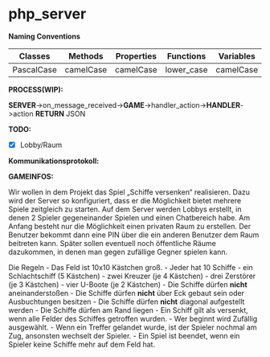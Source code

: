 # php_server

**Naming Conventions**

| Classes | Methods | Properties | Functions | Variables | Interfaces |
| --- | --- | --- | --- | --- | --- |
| PascalCase | camelCase | camelCase | lower_case | camelCase | iPascalCase |

**PROCESS(WIP):**

**SERVER**->on_message_received->**GAME**->handler_action->**HANDLER**->action **RETURN** JSON

**TODO:**

- [X] Lobby/Raum


**Kommunikationsprotokoll:**



**GAMEINFOS:**


Wir wollen in dem Projekt das Spiel „Schiffe versenken“ realisieren.
Dazu wird der Server so konfiguriert, dass er die Möglichkeit bietet mehrere Spiele zeitgleich zu starten.
Auf dem Server werden Lobbys erstellt, in denen 2 Spieler gegeneinander Spielen und einen Chatbereich habe.
Am Anfang besteht nur die Möglichkeit einen privaten Raum zu erstellen.
Der Benutzer bekommt dann eine PIN über die ein anderen Benutzer dem Raum beitreten kann.
Später sollen eventuell noch öffentliche Räume dazukommen, in denen man gegen zufällige Gegner spielen kann.

Die Regeln 
    - Das Feld ist 10x10 Kästchen groß.
    - Jeder hat 10 Schiffe
        - ein Schlachtschiff (5 Kästchen)
        - zwei Kreuzer (je 4 Kästchen)
        - drei Zerstörer (je 3 Kästchen)
        - vier U-Boote (je 2 Kästchen)
        - Die Schiffe dürfen **nicht** aneinanderstoßen
        - Die Schiffe dürfen **nicht** über Eck gebaut sein oder Ausbuchtungen besitzen
        - Die Schiffe dürfen **nicht** diagonal aufgestellt werden
        - Die Schiffe dürfen am Rand liegen
    - Ein Schiff gilt als versenkt, wenn alle Felder des Schiffes getroffen wurden. 
    - Wer beginnt wird Zufällig ausgewählt.
    - Wenn ein Treffer gelandet wurde, ist der Spieler nochmal am Zug, ansonsten wechselt der Spieler.
    - Ein Spiel ist beendet, wenn ein Spieler keine Schiffe mehr auf dem Feld hat.

